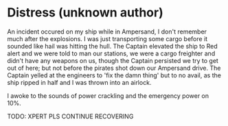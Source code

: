 # Distress (unknown author)

An incident occured on my ship while in Ampersand, I don't remember much after the explosions. I was just transporting some cargo before it sounded like hail was hitting the hull. The Captain elevated the ship to Red alert and we were told to man our stations, we were a cargo freighter and didn't have any weapons on us, though the Captain persisted we try to get out of here; but not before the pirates shot down our Ampersand drive. The Captain yelled at the engineers to 'fix the damn thing' but to no avail, as the ship ripped in half and I was thrown into an airlock.

I awoke to the sounds of power crackling and the emergency power on 10%.

TODO: XPERT PLS CONTINUE RECOVERING

